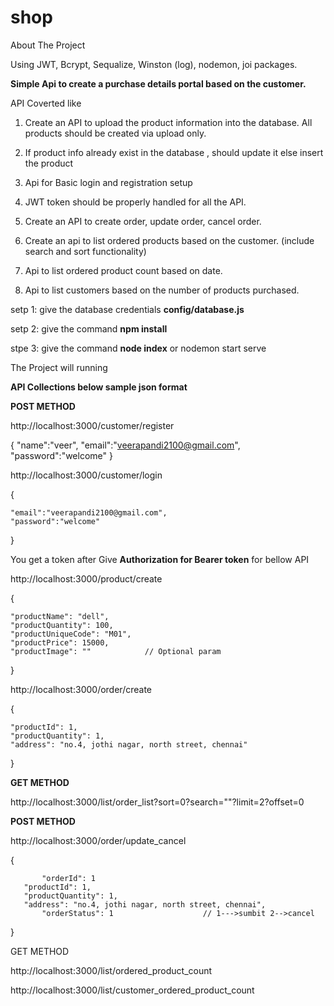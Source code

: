 # shop

About The Project

Using JWT, Bcrypt, Sequalize, Winston (log), nodemon, joi packages.

**Simple Api to create a purchase details portal based on the customer.**

API Coverted like

1. Create an API to upload the product information into the database. All products should be created via upload only.

2. If product info already exist in the database , should update it else insert the product

3. Api for Basic login and registration setup

4. JWT token should be properly handled for all the API.

4. Create an API to create order, update order, cancel order.

5. Create an api to list ordered products based on the customer. (include search and sort functionality)

6. Api to list ordered product count based on date.

7. Api to list customers based on the number of products purchased.

setp 1: give the database credentials **config/database.js**

setp 2: give the command **npm install**

stpe 3: give the command **node index** or nodemon start serve

The Project will running

**API Collections below sample json format**

**POST METHOD**

http://localhost:3000/customer/register

{
	"name":"veer",
	"email":"veerapandi2100@gmail.com",
	"password":"welcome"
}

http://localhost:3000/customer/login

{

	"email":"veerapandi2100@gmail.com",
	"password":"welcome"
}

You get a token after Give **Authorization for Bearer token** for bellow API

http://localhost:3000/product/create

{

	"productName": "dell",
	"productQuantity": 100,
	"productUniqueCode": "M01",
	"productPrice": 15000,
	"productImage": ""            // Optional param
	
}


http://localhost:3000/order/create

{

	"productId": 1,
	"productQuantity": 1,
	"address": "no.4, jothi nagar, north street, chennai"
	
}

**GET METHOD**

http://localhost:3000/list/order_list?sort=0?search=""?limit=2?offset=0

**POST METHOD**

http://localhost:3000/order/update_cancel

{

           "orderId": 1
	   "productId": 1,
	   "productQuantity": 1,
	   "address": "no.4, jothi nagar, north street, chennai",
           "orderStatus": 1                    // 1--->sumbit 2-->cancel
	   
}

GET METHOD

http://localhost:3000/list/ordered_product_count

http://localhost:3000/list/customer_ordered_product_count

